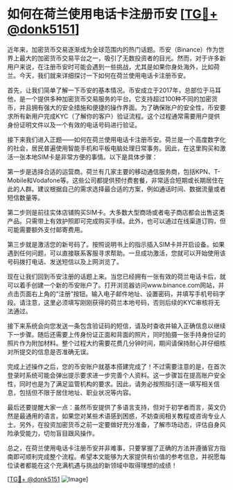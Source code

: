 # 如何在荷兰使用电话卡注册币安 [[TG💪+ @donk5151](https://t.me/s/donk5151)]

近年来，加密货币交易逐渐成为全球范围内的热门话题。币安（Binance）作为世界上最大的加密货币交易平台之一，吸引了无数投资者的目光。然而，对于许多新用户来说，在注册币安时可能会遇到一些挑战，尤其是如果你身处海外，比如荷兰。今天，我们就来详细探讨一下如何在荷兰使用电话卡注册币安。

首先，让我们简单了解一下币安的基本情况。币安成立于2017年，总部位于马耳他，是一个提供多种加密货币交易服务的平台。它支持超过100种不同的加密货币，并且拥有强大的安全措施和便捷的操作界面。为了确保账户的安全性，币安要求所有新用户完成KYC（了解你的客户）验证流程。这个过程通常需要用户提供身份证明文件以及一个有效的电话号码进行验证。

接下来我们进入正题——如何在荷兰使用电话卡注册币安。荷兰是一个高度数字化的社会，居民普遍使用智能手机和平板电脑处理日常事务。因此，在这里购买和激活一张本地SIM卡是非常方便的事情。以下是具体步骤：

第一步是选择合适的运营商。荷兰有几家主要的移动通信服务商，包括KPN、T-Mobile和Vodafone等。这些公司都提供预付费套餐，非常适合短期或长期居住在此的人群。建议根据自己的需求选择最合适的方案，例如通话时间、数据流量或者短信数量等。

第二步则是前往实体店铺购买SIM卡。大多数大型商场或者电子商店都会出售这类产品。只需带上有效护照即可完成购买手续。此外，也可以通过在线渠道订购，但可能需要额外支付邮寄费用。

第三步就是激活您的新号码了。按照说明书上的指示插入SIM卡并开启设备。如果遇到任何问题，可以直接联系客服寻求帮助。一旦成功激活，您就可以开始使用该号码拨打电话、发送短信以及上网浏览了。

现在让我们回到币安注册的话题上来。当您已经拥有一张有效的荷兰电话卡后，就可以着手创建一个新的币安账户了。打开浏览器访问www.binance.com网站，并点击页面右上角的“注册”按钮。输入电子邮件地址、设置密码，并填写手机号码字段。请注意，这里必须填写刚刚获得的荷兰本地号码，否则后续的KYC审核将无法通过。

接下来系统会向您发送一条包含验证码的短信，请及时查收并输入正确信息以继续下一步骤。随后还需要上传身份证正面和背面的照片，同时拍摄一张手持身份证的照片作为附加材料。整个过程大约需要花费几分钟时间，期间请保持耐心并仔细核对所提交的信息是否准确无误。

完成上述操作之后，您的币安账户就基本搭建完成了！不过需要注意的是，在首次登录时系统可能会弹出提示要求进一步完善个人资料。这一步骤旨在提高账户安全性，同时也是为了满足监管机构的要求。因此，请务必按照指引逐一填写相关信息，包括但不限于居住地址、职业状况等内容。

最后还要提醒大家一点：虽然币安提供了多语言支持，但对于初学者而言，英文仍然是最通用的语言。如果您对某些术语感到困惑，不妨查阅相关教程或咨询专业人士。另外，在投资加密货币之前一定要做好充分准备，了解市场动态，评估自身风险承受能力，切勿盲目跟风操作。

总之，在荷兰使用电话卡注册币安并非难事，只要掌握了正确的方法并遵循官方指南即可顺利完成整个流程。希望本文能够为大家提供有价值的参考信息，并祝愿每位读者都能在这个充满机遇与挑战的新领域中取得理想的成绩！

[[TG💪+ @donk5151](https://t.me/s/donk5151) ![Image](https://i.postimg.cc/rwNCRYN7/Snipaste-2025-04-30-17-27-05.png)]